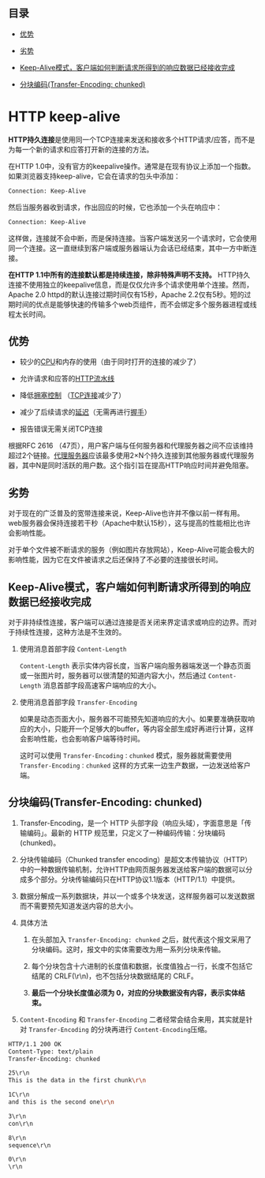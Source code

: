 ## 目录

*   [优势](#优势)

*   [劣势](#劣势)

*   [Keep-Alive模式，客户端如何判断请求所得到的响应数据已经接收完成](#keep-alive模式客户端如何判断请求所得到的响应数据已经接收完成)

*   [分块编码(Transfer-Encoding: chunked)](#分块编码transfer-encoding-chunked)

# HTTP keep-alive

**HTTP持久连接**是使用同一个TCP连接来发送和接收多个HTTP请求/应答，而不是为每一个新的请求和应答打开新的连接的方法。

在HTTP 1.0中，没有官方的keepalive操作。通常是在现有协议上添加一个指数。如果浏览器支持keep-alive，它会在请求的包头中添加：

```bash
Connection: Keep-Alive
```

然后当服务器收到请求，作出回应的时候，它也添加一个头在响应中：

```bash
Connection: Keep-Alive
```

这样做，连接就不会中断，而是保持连接。当客户端发送另一个请求时，它会使用同一个连接。这一直继续到客户端或服务器端认为会话已经结束，其中一方中断连接。

**在HTTP 1.1中所有的连接默认都是持续连接，除非特殊声明不支持。** HTTP持久连接不使用独立的keepalive信息，而是仅仅允许多个请求使用单个连接。然而，Apache 2.0 httpd的默认连接过期时间仅有15秒，Apache 2.2仅有5秒。短的过期时间的优点是能够快速的传输多个web页组件，而不会绑定多个服务器进程或线程太长时间。

## 优势

*   较少的[CPU](https://zh.wikipedia.org/wiki/CPU "CPU")和内存的使用（由于同时打开的连接的减少了）

*   允许请求和应答的[HTTP流水线](https://zh.wikipedia.org/wiki/HTTP管線化 "HTTP流水线")

*   降低[拥塞控制](https://zh.wikipedia.org/wiki/拥塞控制 "拥塞控制") （[TCP连接](https://zh.wikipedia.org/wiki/传输控制协议 "TCP连接")减少了）

*   减少了后续请求的[延迟](https://zh.wikipedia.org/wiki/延遲_\(電腦\) "延迟")（无需再进行[握手](https://zh.wikipedia.org/wiki/握手_\(技术\) "握手")）

*   报告错误无需关闭TCP连接

根据RFC 2616 （47页），用户客户端与任何服务器和代理服务器之间不应该维持超过2个链接。[代理服务器](https://zh.wikipedia.org/wiki/代理服务器 "代理服务器")应该最多使用2×N个持久连接到其他服务器或代理服务器，其中N是同时活跃的用户数。这个指引旨在提高HTTP响应时间并避免阻塞。

## 劣势

对于现在的广泛普及的宽带连接来说，Keep-Alive也许并不像以前一样有用。web服务器会保持连接若干秒（Apache中默认15秒），这与提高的性能相比也许会影响性能。

对于单个文件被不断请求的服务（例如图片存放网站），Keep-Alive可能会极大的影响性能，因为它在文件被请求之后还保持了不必要的连接很长时间。

## Keep-Alive模式，客户端如何判断请求所得到的响应数据已经接收完成

对于非持续性连接，客户端可以通过连接是否关闭来界定请求或响应的边界。而对于持续性连接，这种方法是不生效的。

1.  使用消息首部字段 `Content-Length`

    `Content-Length` 表示实体内容长度，当客户端向服务器端发送一个静态页面或一张图片时，服务器可以很清楚的知道内容大小，然后通过 `Content-Length` 消息首部字段高速客户端响应的大小。

2.  使用消息首部字段 `Transfer-Encoding`

    如果是动态页面大小，服务器不可能预先知道响应的大小。如果要准确获取响应的大小，只能开一个足够大的buffer，等内容全部生成好再进行计算，这样会影响性能，也会影响客户端等待时间。

    这时可以使用 `Transfer-Encoding：chunked` 模式，服务器就需要使用 `Transfer-Encoding：chunked` 这样的方式来一边生产数据，一边发送给客户端。

## 分块编码(Transfer-Encoding: chunked)

1.  Transfer-Encoding，是一个 HTTP 头部字段（响应头域），字面意思是「传输编码」。最新的 HTTP 规范里，只定义了一种编码传输：分块编码(chunked)。

2.  分块传输编码（Chunked transfer encoding）是超文本传输协议（HTTP）中的一种数据传输机制，允许HTTP由网页服务器发送给客户端的数据可以分成多个部分。分块传输编码只在HTTP协议1.1版本（HTTP/1.1）中提供。

3.  数据分解成一系列数据块，并以一个或多个块发送，这样服务器可以发送数据而不需要预先知道发送内容的总大小。

4.  具体方法

    1.  在头部加入 `Transfer-Encoding: chunked` 之后，就代表这个报文采用了分块编码。这时，报文中的实体需要改为用一系列分块来传输。

    2.  每个分块包含十六进制的长度值和数据，长度值独占一行，长度不包括它结尾的 CRLF(\r\n)，也不包括分块数据结尾的 CRLF。

    3.  **最后一个分块长度值必须为 0，对应的分块数据没有内容，表示实体结束。**

5.  `Content-Encoding` 和 `Transfer-Encoding` 二者经常会结合来用，其实就是针对 `Transfer-Encoding` 的分块再进行 `Content-Encoding`压缩。

```bash
HTTP/1.1 200 OK
Content-Type: text/plain
Transfer-Encoding: chunked

25\r\n
This is the data in the first chunk\r\n

1C\r\n
and this is the second one\r\n

3\r\n
con\r\n

8\r\n
sequence\r\n

0\r\n
\r\n
```
